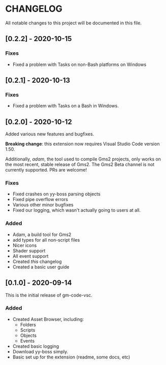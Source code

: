 # CHANGELOG

All notable changes to this project will be documented in this file.

## [0.2.2] - 2020-10-15

### Fixes

- Fixed a problem with Tasks on non-Bash platforms on Windows

## [0.2.1] - 2020-10-13

### Fixes

- Fixed a problem with Tasks on a Bash in Windows.

## [0.2.0] - 2020-10-12

Added various new features and bugfixes.

**Breaking change**: this extension now requires Visual Studio Code version 1.50.

Additionally, *adam*, the tool used to compile Gms2 projects, only works on the most recent, stable release
of Gms2. The Gms2 Beta channel is not currently supported. PRs are welcome!

### Fixes

- Fixed crashes on yy-boss parsing objects
- Fixed pipe overflow errors
- Various other minor bugfixes
- Fixed our logging, which wasn't actually going to users at all.

### Added

- Adam, a build tool for Gms2
- add types for all non-script files
- Nicer icons
- Shader support
- All event support
- Created *this* changelog
- Created a basic user guide

## [0.1.0] - 2020-09-14

This is the initial release of gm-code-vsc.

### Added

- Created Asset Browser, including:
  - Folders
  - Scripts
  - Objects
  - Events
- Created basic logging
- Download yy-boss simply.
- Basic set up for the extension (readme, some docs, etc)
